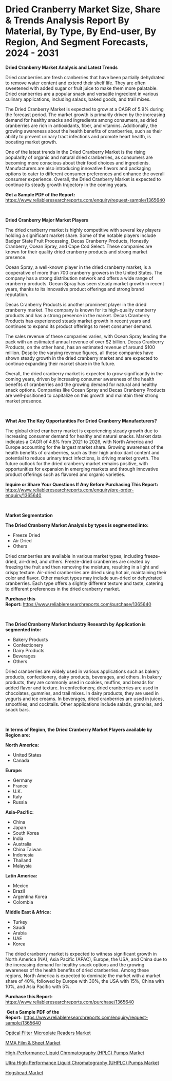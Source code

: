 <p><h1>Dried Cranberry Market Size, Share & Trends Analysis Report By Material, By Type, By End-user, By Region, And Segment Forecasts, 2024 - 2031</h1></p><p><strong>Dried Cranberry Market Analysis and Latest Trends</strong></p>
<p><p>Dried cranberries are fresh cranberries that have been partially dehydrated to remove water content and extend their shelf life. They are often sweetened with added sugar or fruit juice to make them more palatable. Dried cranberries are a popular snack and versatile ingredient in various culinary applications, including salads, baked goods, and trail mixes.</p><p>The Dried Cranberry Market is expected to grow at a CAGR of 5.9% during the forecast period. The market growth is primarily driven by the increasing demand for healthy snacks and ingredients among consumers, as dried cranberries are rich in antioxidants, fiber, and vitamins. Additionally, the growing awareness about the health benefits of cranberries, such as their ability to prevent urinary tract infections and promote heart health, is boosting market growth.</p><p>One of the latest trends in the Dried Cranberry Market is the rising popularity of organic and natural dried cranberries, as consumers are becoming more conscious about their food choices and ingredients. Manufacturers are also introducing innovative flavors and packaging options to cater to different consumer preferences and enhance the overall consumer experience. Overall, the Dried Cranberry Market is expected to continue its steady growth trajectory in the coming years.</p></p>
<p><strong>Get a Sample PDF of the Report:&nbsp;</strong> <a href="https://www.reliableresearchreports.com/enquiry/request-sample/1365640">https://www.reliableresearchreports.com/enquiry/request-sample/1365640</a></p>
<p>&nbsp;</p>
<p><strong>Dried Cranberry Major Market Players</strong></p>
<p><p>The dried cranberry market is highly competitive with several key players holding a significant market share. Some of the notable players include Badger State Fruit Processing, Decas Cranberry Products, Honestly Cranberry, Ocean Spray, and Cape Cod Select. These companies are known for their quality dried cranberry products and strong market presence.</p><p>Ocean Spray, a well-known player in the dried cranberry market, is a cooperative of more than 700 cranberry growers in the United States. The company has a strong distribution network and offers a wide range of cranberry products. Ocean Spray has seen steady market growth in recent years, thanks to its innovative product offerings and strong brand reputation.</p><p>Decas Cranberry Products is another prominent player in the dried cranberry market. The company is known for its high-quality cranberry products and has a strong presence in the market. Decas Cranberry Products has experienced steady market growth in recent years and continues to expand its product offerings to meet consumer demand.</p><p>The sales revenue of these companies varies, with Ocean Spray leading the pack with an estimated annual revenue of over $2 billion. Decas Cranberry Products, on the other hand, has an estimated revenue of around $100 million. Despite the varying revenue figures, all these companies have shown steady growth in the dried cranberry market and are expected to continue expanding their market share in the future.</p><p>Overall, the dried cranberry market is expected to grow significantly in the coming years, driven by increasing consumer awareness of the health benefits of cranberries and the growing demand for natural and healthy snack options. Companies like Ocean Spray and Decas Cranberry Products are well-positioned to capitalize on this growth and maintain their strong market presence.</p></p>
<p>&nbsp;</p>
<p><strong>What Are The Key Opportunities For Dried Cranberry Manufacturers?</strong></p>
<p><p>The global dried cranberry market is experiencing steady growth due to increasing consumer demand for healthy and natural snacks. Market data indicates a CAGR of 4.8% from 2021 to 2026, with North America and Europe accounting for the largest market share. Growing awareness of the health benefits of cranberries, such as their high antioxidant content and potential to reduce urinary tract infections, is driving market growth. The future outlook for the dried cranberry market remains positive, with opportunities for expansion in emerging markets and through innovative product offerings such as flavored and organic varieties.</p></p>
<p><strong>Inquire or Share Your Questions If Any Before Purchasing This Report:</strong> <a href="https://www.reliableresearchreports.com/enquiry/pre-order-enquiry/1365640">https://www.reliableresearchreports.com/enquiry/pre-order-enquiry/1365640</a></p>
<p>&nbsp;</p>
<p><strong>Market Segmentation</strong></p>
<p><strong>The Dried Cranberry Market Analysis by types is segmented into:</strong></p>
<p><ul><li>Freeze Dried</li><li>Air Dried</li><li>Others</li></ul></p>
<p><p>Dried cranberries are available in various market types, including freeze-dried, air-dried, and others. Freeze-dried cranberries are created by freezing the fruit and then removing the moisture, resulting in a light and crispy texture. Air-dried cranberries are dried using hot air, maintaining their color and flavor. Other market types may include sun-dried or dehydrated cranberries. Each type offers a slightly different texture and taste, catering to different preferences in the dried cranberry market.</p></p>
<p><strong>Purchase this Report:&nbsp;</strong><a href="https://www.reliableresearchreports.com/purchase/1365640">https://www.reliableresearchreports.com/purchase/1365640</a></p>
<p>&nbsp;</p>
<p><strong>The Dried Cranberry Market Industry Research by Application is segmented into:</strong></p>
<p><ul><li>Bakery Products</li><li>Confectionery</li><li>Dairy Products</li><li>Beverages</li><li>Others</li></ul></p>
<p><p>Dried cranberries are widely used in various applications such as bakery products, confectionery, dairy products, beverages, and others. In bakery products, they are commonly used in cookies, muffins, and breads for added flavor and texture. In confectionery, dried cranberries are used in chocolates, gummies, and trail mixes. In dairy products, they are used in yogurts and ice creams. In beverages, dried cranberries are used in juices, smoothies, and cocktails. Other applications include salads, granolas, and snack bars.</p></p>
<p>&nbsp;</p>
<p><strong>In terms of Region, the Dried Cranberry Market Players available by Region are:</strong></p>
<p>
    <p> <strong> North America: </strong>
        <ul>
            <li>United States</li>
            <li>Canada</li>
        </ul>
        </p> 
    <p> <strong> Europe: </strong>
        <ul>
            <li>Germany</li>
            <li>France</li>
            <li>U.K.</li>
            <li>Italy</li>
            <li>Russia</li>
        </ul>
        </p> 
    <p> <strong> Asia-Pacific: </strong>
        <ul>
            <li>China</li>
            <li>Japan</li>
            <li>South Korea</li>
            <li>India</li>
            <li>Australia</li>
            <li>China Taiwan</li>
            <li>Indonesia</li>
            <li>Thailand</li>
            <li>Malaysia</li>
        </ul>
        </p> 
    <p> <strong> Latin America: </strong>
        <ul>
            <li>Mexico</li>
            <li>Brazil</li>
            <li>Argentina Korea</li>
            <li>Colombia</li>
        </ul>
        </p> 
    <p> <strong> Middle East & Africa: </strong>
        <ul>
            <li>Turkey</li>
            <li>Saudi</li>
            <li>Arabia</li>
            <li>UAE</li>
            <li>Korea</li>
        </ul>
    </p>
    </p>
<p><p>The dried cranberry market is expected to witness significant growth in North America (NA), Asia Pacific (APAC), Europe, the USA, and China due to the increasing demand for healthy snack options and the growing awareness of the health benefits of dried cranberries. Among these regions, North America is expected to dominate the market with a market share of 40%, followed by Europe with 30%, the USA with 15%, China with 10%, and Asia Pacific with 5%.</p></p>
<p><strong>Purchase this Report: </strong><a href="https://www.reliableresearchreports.com/purchase/1365640">https://www.reliableresearchreports.com/purchase/1365640</a></p>
<p>&nbsp;<strong>Get a Sample PDF of the Report:&nbsp;&nbsp;</strong><a href="https://www.reliableresearchreports.com/enquiry/request-sample/1365640">https://www.reliableresearchreports.com/enquiry/request-sample/1365640</a></p>
<p><strong></strong></p>
<p><p><a href="https://medium.com/@henrywheeler53/optical-filter-microplate-readers-market-the-key-to-successful-business-strategy-forecast-till-20caf0f89a56">Optical Filter Microplate Readers Market</a></p><p><a href="https://github.com/WillieWoodard/Market-Research-Report-List-3/blob/main/mma-film-sheet-market.md">MMA Film & Sheet Market</a></p><p><a href="https://medium.com/@dexterhayes2023/high-performance-liquid-chromatography-hplc-pumps-market-trends-and-market-analysis-forecasted-2774abc3fffa">High-Performance Liquid Chromatography (HPLC) Pumps Market</a></p><p><a href="https://medium.com/@dexterhayes2023/ultra-high-performance-liquid-chromatography-uhplc-pumps-market-insight-market-trends-growth-5628c9f6afed">Ultra High-Performance Liquid Chromatography (UHPLC) Pumps Market</a></p><p><a href="https://github.com/marloy8/Market-Research-Report-List-3/blob/main/hogshead-market.md">Hogshead Market</a></p></p>